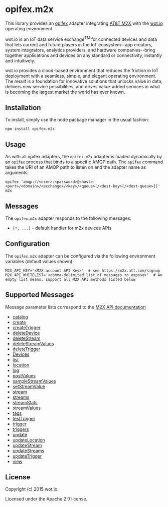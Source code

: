 # opifex.m2x

This library provides an [opifex](https://github.com/WoTio/opifex) adapter integrating [AT&T M2X](https://m2x.att.com/) with the [wot.io](http://wot.io) operating environment.

wot.io is an IoT data service exchange<sup>TM</sup> for connected devices and data that lets current and future players in the IoT ecosystem--app creators, system integrators, analytics providers, and hardware companies--bring together applications and devices on any standard or connectivity, instantly and intuitively.

wot.io provides a cloud-based environment that reduces the friction in IoT deployment with a seamless, simple, and elegant operating environment. The result is a foundation for innovative solutions that unlocks value in data, delivers new service possibilities, and drives value-added services in what is becoming the largest market the world has ever known.

## Installation

To install, simply use the node package manager in the usual fashion:

	npm install opifex.m2x

## Usage

As with all opifex adapters, the `opifex.m2x` adapter is loaded dynamically by an `opifex` process that binds to a specific AMQP path. The `opifex` command takes the URI of an AMQP path to listen on and the adapter name as arguments:

	opifex 'amqp://<user>:<password>@<host>:<port>/<domain>/<exchange>/<key>/<queue>[/<dest-key>[/<dest-queue>]]' m2x

## Messages

The `opifex.m2x` adapter responds to the following messages:

* `[*, ...]` - default handler for m2x devices APIs

## Configuration

The `opifex.m2x` adapter can be configured via the following environment variables (default values shown):

	M2X_API_KEY='<M2X account API Key>'  # see https://m2x.att.com/signup
	M2X_API_WHITELIST='<comma-delimited list of messages to expose>'  # An empty list means, support all M2X API methods listed below

## Supported Messages

Message parameter lists correspond to the [M2X API documentation](https://m2x.att.com/developer/documentation/v2/device)

* [catalog](https://m2x.att.com/developer/documentation/v2/device#List-Search-Public-Devices-Catalog)
* [create](https://m2x.att.com/developer/documentation/v2/device#Create-Device)
* [createTrigger](https://m2x.att.com/developer/documentation/v2/device#Create-Trigger)
* [deleteDevice](https://m2x.att.com/developer/documentation/v2/device#Delete-Device)
* [deleteStream](https://m2x.att.com/developer/documentation/v2/device#Delete-Data-Stream)
* [deleteStreamValues](https://m2x.att.com/developer/documentation/v2/device#Delete-Data-Stream-Values)
* [deleteTrigger](https://m2x.att.com/developer/documentation/v2/device#Delete-Trigger)
* [Devices](https://m2x.att.com/developer/documentation/device)
* [list](https://m2x.att.com/developer/documentation/v2/device#List-Search-Devices)
* [location](https://m2x.att.com/developer/documentation/v2/device#Read-Device-Location)
* [log](https://m2x.att.com/developer/documentation/v2/device#View-Request-Log)
* [postValues](https://m2x.att.com/developer/documentation/v2/device#Post-Data-Stream-Values)
* [sampleStreamValues](https://m2x.att.com/developer/documentation/v2/device#Data-Stream-Sampling)
* [setStreamValue](https://m2x.att.com/developer/documentation/v2/device#Update-Data-Stream-Value)
* [stream](https://m2x.att.com/developer/documentation/v2/device#View-Data-Stream)
* [streams](https://m2x.att.com/developer/documentation/v2/device#List-Data-Streams)
* [streamStats](https://m2x.att.com/developer/documentation/v2/device#Data-Stream-Stats)
* [streamValues](https://m2x.att.com/developer/documentation/v2/device#List-Data-Stream-Values)
* [tags](https://m2x.att.com/developer/documentation/v2/device#List-Device-Tags)
* [testTrigger](https://m2x.att.com/developer/documentation/v2/device#Test-Trigger)
* [trigger](https://m2x.att.com/developer/documentation/v2/device#View-Trigger)
* [triggers](https://m2x.att.com/developer/documentation/v2/device#List-Triggers)
* [update](https://m2x.att.com/developer/documentation/v2/device#Update-Device-Details)
* [updateLocation](https://m2x.att.com/developer/documentation/v2/device#Update-Device-Location)
* [updateStream](https://m2x.att.com/developer/documentation/v2/device#Create-Update-Data-Stream)
* [updateStreams](https://m2x.att.com/developer/documentation/v2/device#Create-Update-Data-Stream)
* [updateTrigger](https://m2x.att.com/developer/documentation/v2/device#Update-Trigger)
* [view](https://m2x.att.com/developer/documentation/v2/device#View-Device-Details)

## License

Copyright (c) 2015 wot.io

Licensed under the Apache 2.0 license.
